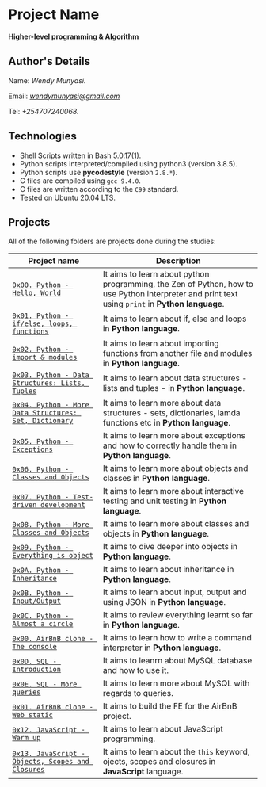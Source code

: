 # Project Name
**Higher-level programming & Algorithm**

## Author's Details
Name: *Wendy Munyasi.*

Email: *wendymunyasi@gmail.com*

Tel: *+254707240068.*

## Technologies
* Shell Scripts written in Bash 5.0.17(1).
* Python scripts interpreted/compiled using python3 (version 3.8.5).
* Python scripts use **pycodestyle** (version `2.8.*`).
* C files are compiled using `gcc 9.4.0`.
* C files are written according to the `C99` standard.
* Tested on Ubuntu 20.04 LTS.

## Projects
All of the following folders are projects done during the studies:

| Project name | Description |
| ------------ | ----------- |
| [`0x00. Python - Hello, World`](https://github.com/wendymunyasi/alx-higher_level_programming/tree/master/0x00-python-hello_world) | It aims to learn about python programming, the Zen of Python, how to use Python interpreter and print text using `print` in **Python language**.|
| [`0x01. Python - if/else, loops, functions`](https://github.com/wendymunyasi/alx-higher_level_programming/tree/master/0x01-python-if_else_loops_functions) | It aims to learn about if, else and loops in **Python language**.|
| [`0x02. Python - import & modules`](https://github.com/wendymunyasi/alx-higher_level_programming/tree/master/0x02-python-import_modules) | It aims to learn about importing functions from another file and modules in **Python language**.|
| [`0x03. Python - Data Structures: Lists, Tuples`](https://github.com/wendymunyasi/alx-higher_level_programming/tree/master/0x03-python-data_structures) | It aims to learn about data structures - lists and tuples - in **Python language**.|
| [`0x04. Python - More Data Structures: Set, Dictionary`](https://github.com/wendymunyasi/alx-higher_level_programming/tree/master/0x04-python-more_data_structures) | It aims to learn more about data structures - sets, dictionaries, lamda functions etc in **Python language**.|
| [`0x05. Python - Exceptions`](https://github.com/wendymunyasi/alx-higher_level_programming/tree/master/0x05-python-exceptions) | It aims to learn more about exceptions and how to correctly handle them in **Python language**.|
| [`0x06. Python - Classes and Objects`](https://github.com/wendymunyasi/alx-higher_level_programming/tree/master/0x06-python-classes) | It aims to learn more about objects and classes in **Python language**.|
| [`0x07. Python - Test-driven development`](https://github.com/wendymunyasi/alx-higher_level_programming/tree/master/0x07-python-test_driven_development) | It aims to learn more about interactive testing and unit testing in **Python language**.|
| [`0x08. Python - More Classes and Objects`](https://github.com/wendymunyasi/alx-higher_level_programming/tree/master/0x08-python-more_classes) | It aims to learn more about classes and objects in **Python language**.|
| [`0x09. Python - Everything is object`](https://github.com/wendymunyasi/alx-higher_level_programming/tree/master/0x09-python-everything_is_object) | It aims to dive deeper into objects in **Python language**.|
| [`0x0A. Python - Inheritance`](https://github.com/wendymunyasi/alx-higher_level_programming/tree/master/0x0A-python-inheritance) | It aims to learn about inheritance in **Python language**.|
| [`0x0B. Python - Input/Output`](https://github.com/wendymunyasi/alx-higher_level_programming/tree/master/0x0B-python-input_output) | It aims to learn about input, output and using JSON in **Python language**.|
| [`0x0C. Python - Almost a circle`](https://github.com/wendymunyasi/alx-higher_level_programming/tree/master/0x0C-python-almost_a_circle) | It aims to review everything learnt so far in **Python language**.|
| [`0x00. AirBnB clone - The console`](https://github.com/nancymuthee/AirBnB_clone) | It aims to learn how to write a command interpreter in **Python language**.|
| [`0x0D. SQL - Introduction`](https://github.com/wendymunyasi/alx-higher_level_programming/tree/master/0x0D-SQL_introduction) | It aims to leanrn about MySQL database and how to use it.|
| [`0x0E. SQL - More queries`](https://github.com/wendymunyasi/alx-higher_level_programming/tree/master/0x0C-python-almost_a_circle) | It aims to learn more about MySQL with regards to queries.|
| [`0x01. AirBnB clone - Web static`](https://github.com/wendymunyasi/alx-higher_level_programming/tree/master/0x0C-python-almost_a_circle) | It aims to build the FE for the AirBnB project.|
| [`0x12. JavaScript - Warm up`](https://github.com/wendymunyasi/alx-higher_level_programming/tree/master/0x12-javascript-warm_up) | It aims to learn about JavaScript programming.|
| [`0x13. JavaScript - Objects, Scopes and Closures`](https://github.com/wendymunyasi/alx-higher_level_programming/tree/master/0x13-javascript_objects_scopes_closures) | It aims to learn about the `this` keyword, ojects, scopes and closures in **JavaScript** language.|
